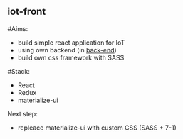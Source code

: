 ## iot-front
#Aims:
- build simple react application for IoT
- using own backend (in [back-end](https://github.com/sezerp/iot-js))
- build own css framework with SASS

#Stack:
- React
- Redux
- materialize-ui

Next step:
- repleace materialize-ui with custom CSS (SASS + 7-1)